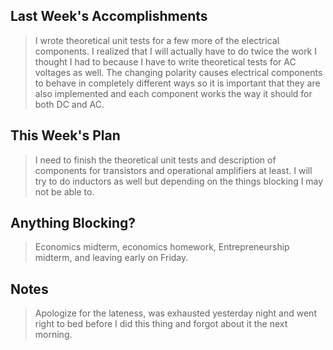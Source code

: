 ## Last Week's Accomplishments

> I wrote theoretical unit tests for a few more of the electrical components. I realized that I will actually have to do twice the work I thought I had to because I have to write theoretical tests for AC voltages as well. The changing polarity causes electrical components to behave in completely different ways so it is important that they are also implemented and each component works the way it should for both DC and AC.

## This Week's Plan

> I need to finish the theoretical unit tests and description of components for transistors and operational amplifiers at least. I will try to do inductors as well but depending on the things blocking I may not be able to.

## Anything Blocking?

> Economics midterm, economics homework, Entrepreneurship midterm, and leaving early on Friday.

## Notes

> Apologize for the lateness, was exhausted yesterday night and went right to bed before I did this thing and forgot about it the next morning.